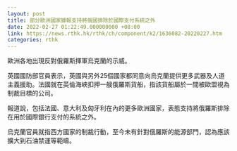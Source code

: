 ```yaml
---
layout: post
title: 部分歐洲國家據報支持將俄國排除於國際支付系統之外
date: 2022-02-27 01:22:49.000000000 +08:00
link: https://news.rthk.hk/rthk/ch/component/k2/1636082-20220227.htm
categories: rthk
---
```


歐洲各地出現反對俄羅斯揮軍烏克蘭的示威。

英國國防部官員表示，英國與另外25個國家都同意向烏克蘭提供更多武器及人道主義援助。法國就在英倫海峽扣押一艘俄羅斯貨船，指該貨船屬於一間被歐盟視為制裁目標的公司。

報道說，包括法國、意大利及匈牙利在內的更多歐洲國家，表態支持將俄羅斯排除在用於國際銀行支付的系統之外。

烏克蘭官員就指西方國家的制裁行動，至今未有針對俄羅斯的能源部門，認為應該擴大到石油禁運等範疇。
